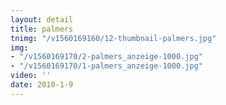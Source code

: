 ```yaml
---
layout: detail
title: palmers
tnimg: "/v1560169160/12-thumbnail-palmers.jpg"
img:
- "/v1560169170/2-palmers_anzeige-1000.jpg"
- "/v1560169170/1-palmers_anzeige-1000.jpg"
video: ''
date: 2010-1-9
---
```

